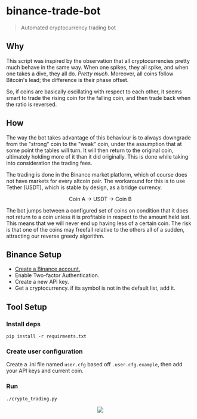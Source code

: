 # binance-trade-bot
>Automated cryptocurrency trading bot

## Why
This script was inspired by the observation that all cryptocurrencies pretty much behave in the same way. When one spikes, they all spike, and when one takes a dive, they all do. *Pretty much*. Moreover, all coins follow Bitcoin's lead; the difference is their phase offset. 

So, if coins are basically oscillating with respect to each other, it seems smart to trade the rising coin for the falling coin, and then trade back when the ratio is reversed. 

## How
The way the bot takes advantage of this behaviour is to always downgrade from the "strong" coin to the "weak" coin, under the assumption that at some point the tables will turn. It will then return to the original coin, ultimately holding more of it than it did originally. This is done while taking into consideration the trading fees. 

The trading is done in the Binance market platform, which of course does not have markets for every altcoin pair. The workaround for this is to use Tether (USDT), which is stable by design, as a bridge currency. 
<p align="center">
  Coin A -> USDT -> Coin B
</p>

The bot jumps between a configured set of coins on condition that it does not return to a coin unless it is profitable in   respect to the amount held last. This means that we will never end up having less of a certain coin. The risk is that one of the coins may freefall relative to the others all of a sudden, attracting our reverse greedy algorithm. 

## Binance Setup
* [Create a Binance account.](https://www.binance.com/hw_register.html)
* Enable Two-factor Authentication.
* Create a new API key.
* Get a cryptocurrency. if its symbol is not in the default list, add it.

## Tool Setup
### Install deps
`pip install -r requirments.txt`

### Create user configuration
Create a .ini file named `user.cfg` based off `.user.cfg.example`, then add your API keys and current coin.

### Run
`./crypto_trading.py`

<p align="center">
  <img src = "https://usercontent2.hubstatic.com/6061829.jpg">
</p>
